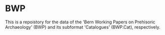 # BWP
This is a repoistory for the data of the 'Bern Working Papers on Prehisoric Archaeology' (BWP) and its subformat 'Catalogues' (BWP.Cat), respectively.
